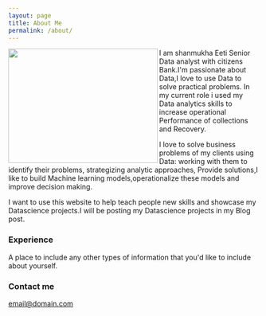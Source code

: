 ```yaml
---
layout: page
title: About Me
permalink: /about/
---
```


  <img align="left" width="300" height="230" src="/images/IMG_0048(3).jpg" HSPACE=”50” VSPACE=”50”/>



I am shanmukha Eeti Senior Data analyst with citizens Bank.I'm passionate about Data,I love to use Data to solve practical problems. In my current role i used my Data analytics skills to increase operational Performance of collections and Recovery.

I love to solve business problems of my clients using Data: working with them to identify their problems, strategizing analytic approaches, Provide solutions,I like to build Machine learning models,operationalize these models and improve decision making.

I want to use this website to help teach people new skills and showcase my Datascience projects.I will be posting my Datascience projects in my Blog post.
</p>


### Experience

A place to include any other types of information that you'd like to include about yourself.

### Contact me

[email@domain.com](mailto:email@domain.com)
</body>
